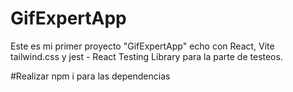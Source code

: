 # GifExpertApp

Este es mi primer proyecto "GifExpertApp" echo con React, Vite  tailwind.css y jest - React Testing Library para la parte de testeos.

#Realizar npm i para las dependencias
